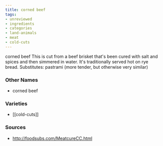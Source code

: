 ```yaml
---
title: corned beef
tags:
- unreviewed
- ingredients
- categories
- land-animals
- meat
- cold-cuts
---
```

corned beef This is cut from a beef brisket that's been cured with salt and spices and then simmered in water. It's traditionally served hot on rye bread. Substitutes: pastrami (more tender, but otherwise very similar)

### Other Names

* corned beef

### Varieties

* [[cold-cuts]]

### Sources
* http://foodsubs.com/MeatcureCC.html
